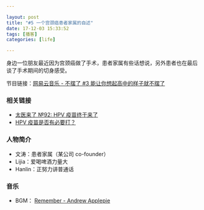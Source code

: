 ```yaml
---

layout: post
title: "#5 一个宫颈癌患者家属的自述"
date: 17-12-03 15:33:52
tags: [播客]
categories: [life]

---
```


身边一位朋友最近因为宫颈癌做了手术，患者家属有些话想说，另外患者也在最后谈了手术期间的切身感受。

节目链接：[网易云音乐 - 不摆了 #3 能让你想起高中的样子就不摆了](http://music.163.com/#/program?id=1366454397)

### 相关链接

- [太医来了 №92: HPV 疫苗终于来了](http://music.163.com/#/program?id=791388825)
- [HPV 疫苗是否有必要打？](https://www.zhihu.com/question/20856453/answer/157664384)

### 人物简介

- 文涛：患者家属（某公司 co-founder）
- Lijia：爱喝啤酒力量大
- Hanlin：正努力讲普通话

### 音乐

- BGM： [Remember - Andrew Applepie](http://music.163.com/#/song?id=405599468)